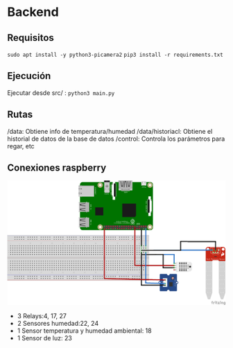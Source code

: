 # Backend

## Requisitos

`sudo apt install -y python3-picamera2`
`pip3 install -r requirements.txt`

## Ejecución

Ejecutar desde src/ :
`python3 main.py`

## Rutas

/data: Obtiene info de temperatura/humedad
/data/historiacl: Obtiene el historial de datos de la base de datos
/control: Controla los parámetros para regar, etc

## Conexiones raspberry

![](raspberry_connections.png)

- 3 Relays:4, 17, 27
- 2 Sensores humedad:22, 24
- 1 Sensor temperatura y humedad ambiental: 18
- 1 Sensor de luz: 23
